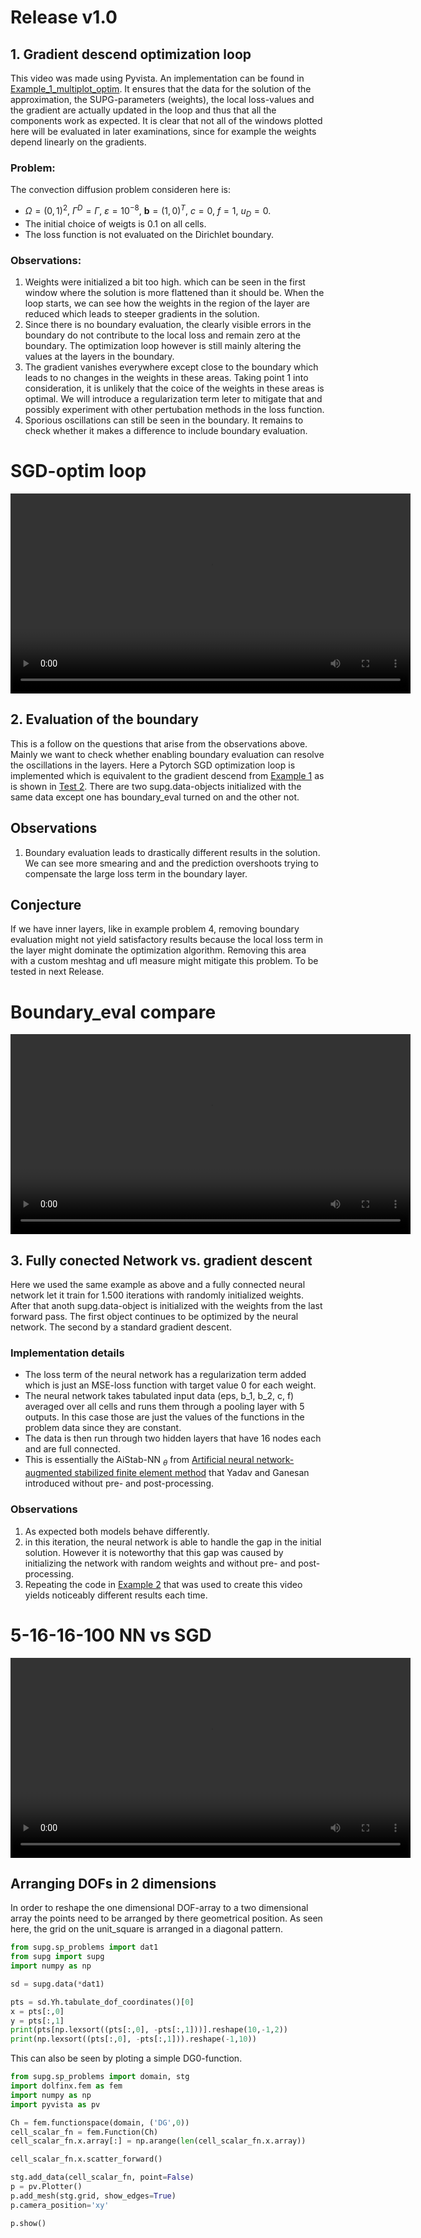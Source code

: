 # Release v1.0

## 1. Gradient descend optimization loop
This video was made using Pyvista. An implementation can be found in [Example_1_multiplot_optim](https://github.com/vschormann/MA_ML_assisted_SUPG/blob/main/Examples/Example_1_multiplot_optim.py). It ensures that the data for the solution of the approximation, the SUPG-parameters (weights), the local loss-values and the gradient are actually updated in the loop and thus that all the components work as expected. It is clear that not all of the windows plotted here will be evaluated in later examinations, since for example the weights depend linearly on the gradients. 
### Problem:
The convection diffusion problem consideren here is: 

- $\Omega=(0,1)^2,\ \Gamma^D=\Gamma,\ \varepsilon = 10^{-8},\ \mathbf{b}=(1,0)^T,\ c=0,\ f=1,\ u_D=0$.
- The initial choice of weigts is $0.1$ on all cells.
- The loss function is not evaluated on the Dirichlet boundary.

### Observations:
1. Weights were initialized a bit too high. which can be seen in the first window where the solution is more flattened than it should be. When the loop starts, we can see how the weights in the region of the layer are reduced which leads to steeper gradients in the solution.
2. Since there is no boundary evaluation, the clearly visible errors in the boundary do not contribute to the local loss and remain zero at the boundary. The optimization loop however is still mainly altering the values at the layers in the boundary.
3. The gradient vanishes everywhere except close to the boundary which leads to no changes in the weights in these areas. Taking point 1 into consideration, it is unlikely that the coice of the weights in these areas is optimal. We will introduce a regularization term leter to mitigate that and possibly experiment with other pertubation methods in the loss function.
4. Sporious oscillations can still be seen in the boundary. It remains to check whether it makes a difference to include boundary evaluation.

<!DOCTYPE html>
<html lang="en">
<head>
  <meta charset="UTF-8">
  <title>Video Demo</title>
</head>
<body>
  <h1>SGD-optim loop</h1>
  
  <video width="640" controls>
    <source src="https://github.com/vschormann/MA_ML_assisted_SUPG/releases/download/viz_data/optim-loop.mp4" type="video/mp4">
    Your browser does not support the video tag.
  </video>

</body>
</html>

## 2. Evaluation of the boundary
This is a follow on the questions that arise from the observations above. Mainly we want to check whether enabling boundary evaluation can resolve the oscillations in the layers. Here a Pytorch SGD optimization loop is implemented which is equivalent to the gradient descend from [Example 1](https://github.com/vschormann/MA_ML_assisted_SUPG/blob/main/Examples/Example_1_multiplot_optim.py) as is shown in [Test 2](https://github.com/vschormann/MA_ML_assisted_SUPG/blob/main/Tests/Test_2_compare_FenicsX_Pytorch.py). There are two supg.data-objects initialized with the same data except one has boundary_eval turned on and the other not. 

## Observations
1. Boundary evaluation leads to drastically different results in the solution. We can see more smearing and and the prediction overshoots trying to compensate the large loss term in the boundary layer.

## Conjecture
If we have inner layers, like in example problem 4, removing boundary evaluation might not yield satisfactory results because the local loss term in the layer might dominate the optimization algorithm. Removing this area with a custom meshtag and ufl measure might mitigate this problem. To be tested in next Release.

<!DOCTYPE html>
<html lang="en">
<head>
  <meta charset="UTF-8">
  <title>Video Demo</title>
</head>
<body>
  <h1>Boundary_eval compare</h1>
  
  <video width="640" controls>
    <source src="https://github.com/vschormann/MA_ML_assisted_SUPG/releases/download/viz_data/boundary_eval_compare.mp4" type="video/mp4">
    Your browser does not support the video tag.
  </video>

</body>
</html>

## 3. Fully conected Network vs. gradient descent
Here we used the same example as above and a fully connected neural network let it train for 1.500 iterations with randomly initialized weights. After that anoth supg.data-object is initialized with the weights from the last forward pass. The first object continues to be optimized by the neural network. The second by a standard gradient descent.

### Implementation details
- The loss term of the neural network has a regularization term added which is just an MSE-loss function with target value 0 for each weight.
- The neural network takes tabulated input data (eps, b_1, b_2, c, f) averaged over all cells and runs them through a pooling layer with 5 outputs. In this case those are just the values of the functions in the problem data since they are constant. 
- The data is then run through two hidden layers that have 16 nodes each and are full connected.
- This is essentially the AiStab-NN $_\theta$ from [Artificial neural network-augmented stabilized finite element method](https://www.sciencedirect.com/science/article/pii/S0021999123007970) that Yadav and Ganesan introduced without pre- and post-processing.

### Observations
1. As expected both models behave differently.
2. in this iteration, the neural network is able to handle the gap in the initial solution. However it is noteworthy that this gap was caused by initializing the network with random weights and without pre- and post-processing. 
3. Repeating the code in [Example 2](https://github.com/vschormann/MA_ML_assisted_SUPG/blob/main/Examples/Example_2_model_compare.py) that was used to create this video yields noticeably different results each time.

<!DOCTYPE html>
<html lang="en">
<head>
  <meta charset="UTF-8">
  <title>Video Demo</title>
</head>
<body>
  <h1>5-16-16-100 NN vs SGD</h1>
  
  <video width="640" controls>
    <source src="https://github.com/vschormann/MA_ML_assisted_SUPG/releases/download/viz_data/model_compare.mp4" type="video/mp4">
    Your browser does not support the video tag.
  </video>

</body>
</html>


## Arranging DOFs in 2 dimensions
In order to reshape the one dimensional DOF-array to a two dimensional array the points need to be arranged by there geometrical position. As seen here, the grid on the unit_square is arranged in a diagonal pattern. 

```Python
from supg.sp_problems import dat1
from supg import supg
import numpy as np

sd = supg.data(*dat1)

pts = sd.Yh.tabulate_dof_coordinates()[0]
x = pts[:,0]
y = pts[:,1]
print(pts[np.lexsort((pts[:,0], -pts[:,1]))].reshape(10,-1,2))
print(np.lexsort((pts[:,0], -pts[:,1])).reshape(-1,10))
```

This can also be seen by ploting a simple DG0-function.

```Python
from supg.sp_problems import domain, stg
import dolfinx.fem as fem
import numpy as np
import pyvista as pv

Ch = fem.functionspace(domain, ('DG',0))
cell_scalar_fn = fem.Function(Ch)
cell_scalar_fn.x.array[:] = np.arange(len(cell_scalar_fn.x.array))

cell_scalar_fn.x.scatter_forward()

stg.add_data(cell_scalar_fn, point=False)
p = pv.Plotter()
p.add_mesh(stg.grid, show_edges=True)
p.camera_position='xy'

p.show()
```